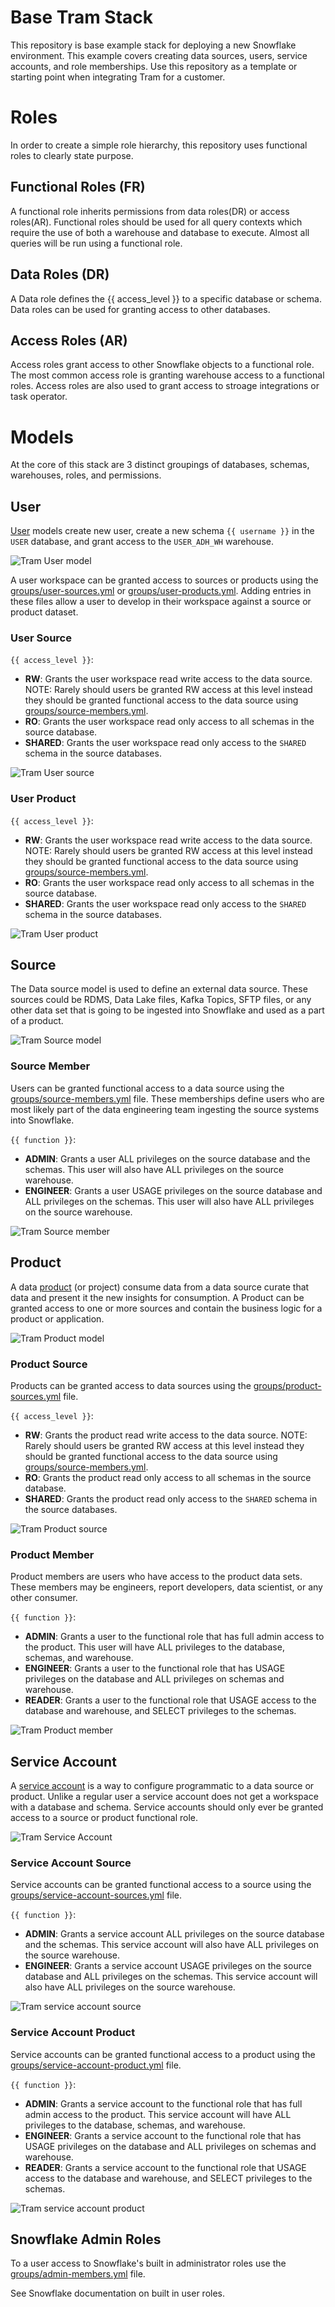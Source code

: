 # Base Tram Stack

This repository is base example stack for deploying a new Snowflake environment.  This example covers creating data sources, users, service accounts, and role memberships.  Use this repository as a template or starting point when integrating Tram for a customer.

# Roles
In order to create a simple role hierarchy, this repository uses functional roles to clearly state purpose.

## Functional Roles (FR)
A functional role inherits permissions from data roles(DR) or access roles(AR).  Functional roles should be used for all query contexts which require the use of both a warehouse and database to execute.  Almost all queries will be run using a functional role.

## Data Roles (DR)
A Data role defines the {{ access_level }} to a specific database or schema.  Data roles can be used for granting access to other databases.

## Access Roles (AR)
Access roles grant access to other Snowflake objects to a functional role.  The most common access role is granting warehouse access to a functional roles.  Access roles are also used to grant access to stroage integrations or task operator.


# Models
At the core of this stack are 3 distinct groupings of databases, schemas, warehouses, roles, and permissions.

## User
[User](base-stack/models/user.yml) models create new user, create a new schema `{{ username }}` in the `USER` database, and grant access to the `USER_ADH_WH` warehouse.

![Tram User model](base-stack/docs/images/phdata-tram-base-stack-user.png)

A user workspace can be granted access to sources or products using the [groups/user-sources.yml](base-stack/groups/users-sources.yml) or [groups/user-products.yml](base-stack/groups/user-products.yml).  Adding entries in these files allow a user to develop in their workspace against a source or product dataset.

### User Source
`{{ access_level }}`:

- **RW**: Grants the user workspace read write access to the data source.  NOTE: Rarely should users be granted RW access at this level instead they should be granted functional access to the data source using [groups/source-members.yml](base-stack/groups/source-members.yml).
- **RO**: Grants the user workspace read only access to all schemas in the source database.
- **SHARED**: Grants the user workspace read only access to the `SHARED` schema in the source databases.

![Tram User source](base-stack/docs/images/phdata-tram-base-stack-user-source.png)

### User Product
`{{ access_level }}`:

- **RW**: Grants the user workspace read write access to the data source.  NOTE: Rarely should users be granted RW access at this level instead they should be granted functional access to the data source using [groups/source-members.yml](base-stack/groups/source-members.yml).
- **RO**: Grants the user workspace read only access to all schemas in the source database.
- **SHARED**: Grants the user workspace read only access to the `SHARED` schema in the source databases.

![Tram User product](base-stack/docs/images/phdata-tram-base-stack-user-product.png)


## Source
The Data source model is used to define an external data source.  These sources could be RDMS, Data Lake files, Kafka Topics, SFTP files, or any other data set that is going to be ingested into Snowflake and used as a part of a product.

![Tram Source model](base-stack/docs/images/phdata-tram-base-stack-source.png)

### Source Member
Users can be granted functional access to a data source using the [groups/source-members.yml](base-stack/groups/source-members.yml) file.  These memberships define users who are most likely part of the data engineering team ingesting the source systems into Snowflake.

`{{ function }}`:

- **ADMIN**: Grants a user ALL privileges on the source database and the schemas.  This user will also have ALL privileges on the source warehouse.
- **ENGINEER**: Grants a user USAGE privileges on the source database and ALL privileges on the schemas.  This user will also have ALL privileges on the source warehouse.

![Tram Source member](base-stack/docs/images/phdata-tram-base-stack-source-member.png)

## Product
A data [product](base-stack/models/product.yml) (or project) consume data from a data source curate that data and present it the new insights for consumption.  A Product can be granted access to one or more sources and contain the business logic for a product or application.

![Tram Product model](base-stack/docs/images/phdata-tram-base-stack-product.png)

### Product Source
Products can be granted access to data sources using the [groups/product-sources.yml](base-stack/groups/product-sources.yml) file.

`{{ access_level }}`:

- **RW**: Grants the product read write access to the data source.  NOTE: Rarely should users be granted RW access at this level instead they should be granted functional access to the data source using [groups/source-members.yml](base-stack/groups/source-members.yml).
- **RO**: Grants the product read only access to all schemas in the source database.
- **SHARED**: Grants the product read only access to the `SHARED` schema in the source databases.

![Tram Product source](base-stack/docs/images/phdata-tram-base-stack-product-source.png)

### Product Member
Product members are users who have access to the product data sets.  These members may be engineers, report developers, data scientist, or any other consumer.

`{{ function }}`:

- **ADMIN**:  Grants a user to the functional role that has full admin access to the product.  This user will have ALL privileges to the database, schemas, and warehouse.
- **ENGINEER**: Grants a user to the functional role that has USAGE privileges on the database and ALL privileges on schemas and warehouse.
- **READER**: Grants a user to the functional role that USAGE access to the database and warehouse, and SELECT privileges to the schemas.

![Tram Product member](base-stack/docs/images/phdata-tram-base-stack-product-member.png)

## Service Account
A [service account](base-stack/models/service-account.yml) is a way to configure programmatic to a data source or product.  Unlike a regular user a service account does not get a workspace with a database and schema.  Service accounts should only ever be granted access to a source or product functional role.

![Tram Service Account](base-stack/docs/images/phdata-tram-base-stack-service-account.png)

### Service Account Source
Service accounts can be granted functional access to a source using the [groups/service-account-sources.yml](base-stack/groups/service-account-sources.yml) file.

`{{ function }}`:

- **ADMIN**: Grants a service account ALL privileges on the source database and the schemas.  This service account will also have ALL privileges on the source warehouse.
- **ENGINEER**: Grants a service account USAGE privileges on the source database and ALL privileges on the schemas.  This service account will also have ALL privileges on the source warehouse.

![Tram service account source](base-stack/docs/images/phdata-tram-base-stack-service-account-source.png)

### Service Account Product
Service accounts can be granted functional access to a product using the [groups/service-account-product.yml](base-stack/groups/service-account-product.yml) file.

`{{ function }}`:

- **ADMIN**:  Grants a service account to the functional role that has full admin access to the product.  This service account will have ALL privileges to the database, schemas, and warehouse.
- **ENGINEER**: Grants a service account to the functional role that has USAGE privileges on the database and ALL privileges on schemas and warehouse.
- **READER**: Grants a service account to the functional role that USAGE access to the database and warehouse, and SELECT privileges to the schemas.

![Tram service account product](base-stack/docs/images/phdata-tram-base-stack-service-account-product.png)

## Snowflake Admin Roles
To a user access to Snowflake's built in administrator roles use the [groups/admin-members.yml](base-stack/groups/admin-members.yml) file.

See Snowflake documentation on built in user roles.

